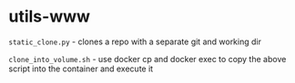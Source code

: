 # utils-www

`static_clone.py` - clones a repo with a separate git and working dir

`clone_into_volume.sh` - use docker cp and docker exec to copy the above script 
into the container and execute it
